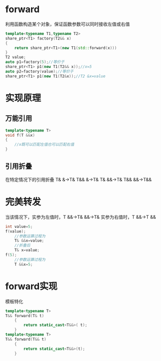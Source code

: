 # forward
利用函数构造某个对象，保证函数参数可以同时接收左值或右值
```c++
template<typename T1,typename T2>
share_ptr<T1> factory(T2&& x)
{
    return share_ptr<T1>(new T1(std::forward(x)))
}
T2 value;
auto p1=factory(5);//等价于
share_ptr<T1> p1(new T1(T2&& x));//x=5
auto p2=factory(value);//等价于 
share_ptr<T1> p1(new T1(T2&x));//T2 &x=value
```
# 实现原理
## 万能引用
```c++
template<typename T>
void f(T &&x)
{
    //x既可以匹配左值也可以匹配右值
}
```
## 引用折叠
在特定情况下的引用折叠
T& &->T&
T&& &->T&
T& &&->T&
T&& &&->T&&
# 完美转发
当该情况下，实参为左值时，T &&->T& &&->T&
           实参为右值时，T &&->T &&
```c++
int value=5;
f(value);
    //参数运算过程为
    T& &&x=value;
    //折叠后
    T& x=value;
f(5);
    //参数运算过程为
    T &&x=5;
```
# forward实现
模板特化
```c++
template<typename T>
T&& forward(T& t)
    {
        return static_cast<T&&>( t);
    }
template<typename T>
T&& forward(T&& t)
    {
        return static_cast<T&&>(t);
    }
```
